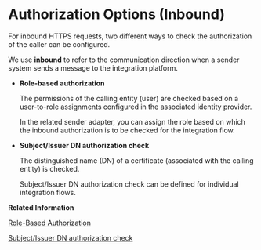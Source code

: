 <!-- loioc98c87e2882c43d49cc70abfd943a90d -->

# Authorization Options \(Inbound\)

For inbound HTTPS requests, two different ways to check the authorization of the caller can be configured.

We use **inbound** to refer to the communication direction when a sender system sends a message to the integration platform.

-   **Role-based authorization**

    The permissions of the calling entity \(user\) are checked based on a user-to-role assignments configured in the associated identity provider.

    In the related sender adapter, you can assign the role based on which the inbound authorization is to be checked for the integration flow.

-   **Subject/Issuer DN authorization check**

    The distinguished name \(DN\) of a certificate \(associated with the calling entity\) is checked.

    Subject/Issuer DN authorization check can be defined for individual integration flows.


**Related Information**  


[Role-Based Authorization](role-based-authorization-62a0336.md "This option allows you to define permissions for users in the connected identity provider (by default, SAP Identity Service) and to perform an authorization check based on these settings.")

[Subject/Issuer DN authorization check](subject-issuer-dn-authorization-check-3c0fdde.md "It is checked (for a specific integration flow) if the subject/issuer distinguished name (DN) of the assigned certificate matches the incoming certificate.")

